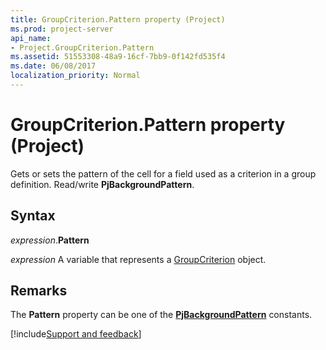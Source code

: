 ```yaml
---
title: GroupCriterion.Pattern property (Project)
ms.prod: project-server
api_name:
- Project.GroupCriterion.Pattern
ms.assetid: 51553308-48a9-16cf-7bb9-0f142fd535f4
ms.date: 06/08/2017
localization_priority: Normal
---
```



# GroupCriterion.Pattern property (Project)

Gets or sets the pattern of the cell for a field used as a criterion in a group definition. Read/write  **PjBackgroundPattern**.


## Syntax

_expression_.**Pattern**

_expression_ A variable that represents a [GroupCriterion](./Project.GroupCriterion.md) object.


## Remarks

The  **Pattern** property can be one of the **[PjBackgroundPattern](Project.PjBackgroundPattern.md)** constants.

[!include[Support and feedback](~/includes/feedback-boilerplate.md)]